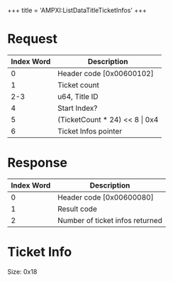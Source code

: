 +++
title = 'AMPXI:ListDataTitleTicketInfos'
+++

# Request

| Index Word | Description                       |
|------------|-----------------------------------|
| 0          | Header code \[0x00600102\]        |
| 1          | Ticket count                      |
| 2-3        | u64, Title ID                     |
| 4          | Start Index?                      |
| 5          | (TicketCount \* 24) \<\< 8 \| 0x4 |
| 6          | Ticket Infos pointer              |

# Response

| Index Word | Description                     |
|------------|---------------------------------|
| 0          | Header code \[0x00600080\]      |
| 1          | Result code                     |
| 2          | Number of ticket infos returned |

# Ticket Info

Size: 0x18
